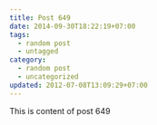 ```yaml
---
title: Post 649
date: 2014-09-30T18:22:19+07:00
tags:
  - random post
  - untagged
category:
  - random post
  - uncategorized
updated: 2012-07-08T13:09:29+07:00
---
```

This is content of post 649